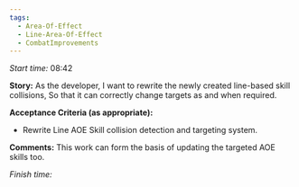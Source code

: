 ```yaml
---
tags:
  - Area-Of-Effect
  - Line-Area-Of-Effect
  - CombatImprovements
---
```

*Start time:* 08:42

**Story:** 
As the developer, I want to rewrite the newly created line-based skill collisions,
So that it can correctly change targets as and when required.

**Acceptance Criteria (as appropriate):**
- Rewrite Line AOE Skill collision detection and targeting system.

**Comments:** 
This work can form the basis of updating the targeted AOE skills too.


*Finish time:* 